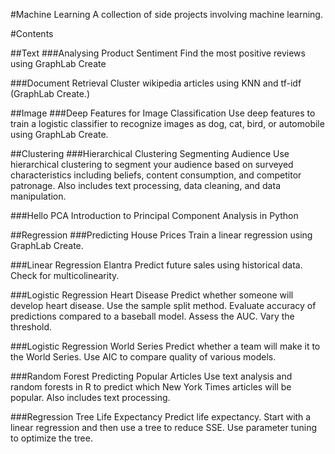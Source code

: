 #Machine Learning
A collection of side projects involving machine learning.

#Contents

##Text
###Analysing Product Sentiment
Find the most positive reviews using GraphLab Create

###Document Retrieval
Cluster wikipedia articles using KNN and tf-idf (GraphLab Create.)

##Image
###Deep Features for Image Classification
Use deep features to train a logistic classifier to recognize images as dog, cat, bird, or automobile using GraphLab Create.

##Clustering
###Hierarchical Clustering Segmenting Audience
Use hierarchical clustering to segment your audience based on surveyed characteristics including beliefs, content consumption, and competitor patronage. Also includes text processing, data cleaning, and data manipulation.

###Hello PCA
Introduction to Principal Component Analysis in Python

##Regression
###Predicting House Prices
Train a linear regression using GraphLab Create.

###Linear Regression Elantra
Predict future sales using historical data. Check for multicolinearity.

###Logistic Regression Heart Disease
Predict whether someone will develop heart disease. Use the sample split method. Evaluate accuracy of predictions compared to a baseball model. Assess the AUC. Vary the threshold.

###Logistic Regression World Series
Predict whether a team will make it to the World Series. Use AIC to compare quality of various models.

###Random Forest Predicting Popular Articles
Use text analysis and random forests in R to predict which New York Times articles will be popular. Also includes text processing.

###Regression Tree Life Expectancy
Predict life expectancy. Start with a linear regression and then use a tree to reduce SSE. Use parameter tuning to optimize the tree. 



 



